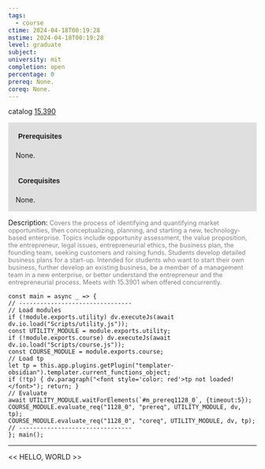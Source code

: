 ```yaml
---
tags:
  - course
ctime: 2024-04-18T00:19:28
mstime: 2024-04-18T00:19:28
level: graduate
subject: 
university: mit
completion: open
percentage: 0
prereq: None.
coreq: None.
---
```


catalog [15.390](http://student.mit.edu/catalog/m15b.html#15.390)

<span style="display: block; padding: 15px; background-color: rgb(100, 100, 100, 0.2);"><font id="m_prereq1128_0" style="display: block; font-family: Arial, sans-serif; font-weight: bold; padding: 5px">Prerequisites</font><br><span id="prereq1128_0">None.</span></span>
<span style="display: block; padding: 15px; background-color: rgb(100, 100, 100, 0.2);"><font id="m_coreq1128_0" style="display: block; font-family: Arial, sans-serif; font-weight: bold; padding: 5px">Corequisites</font><br><span id="coreq1128_0">None.</span></span>

<font style="">Description:</font>
<font style="color: grey; font-size: 0.8rem;">Covers the process of identifying and quantifying market opportunities, then conceptualizing, planning, and starting a new, technology-based enterprise. Topics include opportunity assessment, the value proposition, the entrepreneur, legal issues, entrepreneurial ethics, the business plan, the founding team, seeking customers and raising funds. Students develop detailed business plans for a start-up. Intended for students who want to start their own business, further develop an existing business, be a member of a management team in a new enterprise, or better understand the entrepreneur and the entrepreneurial process. Meets with 15.3901 when offered concurrently.</font>

```dataviewjs
const main = async _ => {
// --------------------------------
// Load modules
if (!module.exports.utility) dv.executeJs(await dv.io.load("Scripts/utility.js"));
const UTILITY_MODULE = module.exports.utility;
if (!module.exports.course) dv.executeJs(await dv.io.load("Scripts/course.js"));
const COURSE_MODULE = module.exports.course;
// Load tp
let tp = this.app.plugins.getPlugin("templater-obsidian").templater.current_functions_object;
if (!tp) { dv.paragraph("<font style='color: red'>tp not loaded!</font>"); return; }
// Evaluate
await UTILITY_MODULE.waitForElements(`#m_prereq1128_0`, {timeout:5});
COURSE_MODULE.evaluate_req("1128_0", "prereq", UTILITY_MODULE, dv, tp);
COURSE_MODULE.evaluate_req("1128_0", "coreq", UTILITY_MODULE, dv, tp);
// --------------------------------
}; main();
```

---

<< HELLO, WORLD >>
